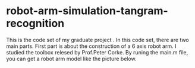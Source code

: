 # robot-arm-simulation-tangram-recognition
This is the code set of my graduate project <Tangram recognition and catching simulation with robot arm>.
 In this code set, there are two main parts.
 First part is about the construction of a 6 axis robot arm. I studied the toolbox relesed by Prof.Peter Corke.
 By runing the main.m file, you can get a robot arm model like the picture below.
  
